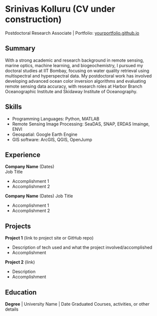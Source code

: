 # Srinivas Kolluru (CV under construction)
Postdoctoral Research Associate | Portfolio: [yourportfolio.github.io](https://yourportfolio.github.io)

## Summary
With a strong academic and research background in remote sensing, marine optics, machine learning, and biogeochemistry, I pursued my doctoral studies at IIT Bombay, focusing on water quality retrieval using multispectral and hyperspectral data. My postdoctoral work has involved developing advanced ocean color inversion algorithms and evaluating remote sensing data accuracy, with research roles at Harbor Branch Oceanographic Institute and Skidaway Institute of Oceanography.

## Skills
- Programming Languages: Python, MATLAB 
- Remote Sensing Image Processing: SeaDAS, SNAP, ERDAS Imainge, ENVI
- Geospatial: Google Earth Engine
- GIS software: ArcGIS, QGIS, OpenJump

## Experience
**Company Name** (Dates)   
Job Title
- Accomplishment 1
- Accomplishment 2  

**Company Name** (Dates)
Job Title
- Accomplishment 1
- Accomplishment 2

## Projects
**Project 1** (link to project site or GitHub repo)  
- Description of tech used and what the project involved/accomplished
- Accomplishment 

**Project 2** (link)
- Description 
- Accomplishment

## Education
**Degree** | University Name | Date Graduated
Courses, activities, or other details
